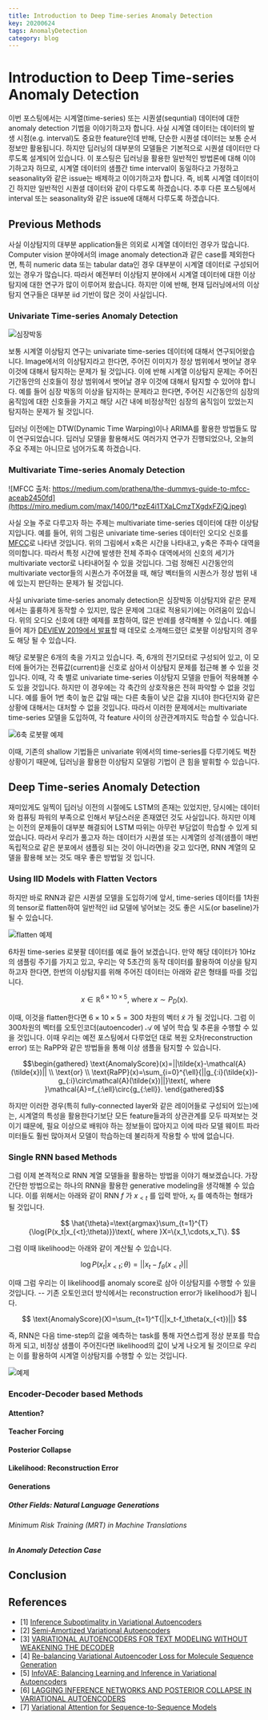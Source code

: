 ```yaml
---
title: Introduction to Deep Time-series Anomaly Detection
key: 20200624
tags: AnomalyDetection
category: blog
---
```


# Introduction to Deep Time-series Anomaly Detection

이번 포스팅에서는 시계열(time-series) 또는 시퀀셜(sequntial) 데이터에 대한 anomaly detection 기법을 이야기하고자 합니다. 사실 시계열 데이터는 데이터의 발생 시점(e.g. interval)도 중요한 feature인데 반해, 단순한 시퀀셜 데이터는 보통 순서 정보만 활용됩니다. 하지만 딥러닝의 대부분의 모델들은 기본적으로 시퀀셜 데이터만 다루도록 설계되어 있습니다. 이 포스팅은 딥러닝을 활용한 일반적인 방법론에 대해 이야기하고자 하므로, 시계열 데이터의 샘플간 time interval이 동일하다고 가정하고 seasonality와 같은 issue는 배제하고 이야기하고자 합니다. 즉, 비록 시계열 데이터이긴 하지만 일반적인 시퀀셜 데이터와 같이 다루도록 하겠습니다. 추후 다른 포스팅에서 interval 또는 seasonality와 같은 issue에 대해서 다루도록 하겠습니다.

## Previous Methods

사실 이상탐지의 대부분 application들은 의외로 시계열 데이터인 경우가 많습니다. Computer vision 분야에서의 image anomaly detection과 같은 case를 제외한다면, 특히 numeric data 또는 tabular data인 경우 대부분이 시계열 데이터로 구성되어 있는 경우가 많습니다. 따라서 예전부터 이상탐지 분야에서 시계열 데이터에 대한 이상탐지에 대한 연구가 많이 이루어져 왔습니다. 하지만 이에 반해, 현재 딥러닝에서의 이상탐지 연구들은 대부분 iid 기반이 많은 것이 사실입니다.

### Univariate Time-series Anomaly Detection

![심장박동](https://upload.wikimedia.org/wikipedia/commons/b/bd/12leadECG.jpg)

보통 시계열 이상탐지 연구는 univariate time-series 데이터에 대해서 연구되어왔습니다. Image에서의 이상탐지라고 한다면, 주어진 이미지가 정상 범위에서 벗어날 경우 이것에 대해서 탐지하는 문제가 될 것입니다. 이에 반해 시계열 이상탐지 문제는 주어진 기간동안의 신호들이 정상 범위에서 벗어날 경우 이것에 대해서 탐지할 수 있어야 합니다. 예를 들어 심장 박동의 이상을 탐지하는 문제라고 한다면, 주어진 시간동안의 심장의 움직임에 대한 신호들을 가지고 해당 시간 내에 비정상적인 심장의 움직임이 있었는지 탐지하는 문제가 될 것입니다.

딥러닝 이전에는 DTW(Dynamic Time Warping)이나 ARIMA를 활용한 방법들도 많이 연구되었습니다. 딥러닝 모델을 활용해서도 여러가지 연구가 진행되었으나, 오늘의 주요 주제는 아니므로 넘어가도록 하겠습니다.

### Multivariate Time-series Anomaly Detection

![MFCC 출처: https://medium.com/prathena/the-dummys-guide-to-mfcc-aceab2450fd](https://miro.medium.com/max/1400/1*pzE4i1TXaLCmzTXgdxFZjQ.jpeg)

사실 오늘 주로 다루고자 하는 주제는 multivariate time-series 데이터에 대한 이상탐지입니다. 예를 들어, 위의 그림은 univariate time-series 데이터인 오디오 신호를 [MFCC](https://en.wikipedia.org/wiki/Mel-frequency_cepstrum)로 나타낸 것입니다. 위의 그림에서 x축은 시간을 나타내고, y축은 주파수 대역을 의미합니다. 따라서 특정 시간에 발생한 전체 주파수 대역에서의 신호의 세기가 multivariate vector로 나타내어질 수 있을 것입니다. 그럼 정해진 시간동안의 multivariate vector들의 시퀀스가 주어졌을 때, 해당 벡터들의 시퀀스가 정상 범위 내에 있는지 판단하는 문제가 될 것입니다.

사실 univariate time-series anomaly detection은 심장박동 이상탐지와 같은 문제에서는 훌륭하게 동작할 수 있지만, 많은 문제에 그대로 적용되기에는 어려움이 있습니다. 위의 오디오 신호에 대한 예제를 포함하여, 많은 반례를 생각해볼 수 있습니다. 예를 들어 제가 [DEVIEW 2019에서 발표](https://deview.kr/2019/schedule/286)할 때 데모로 소개해드렸던 로봇팔 이상탐지의 경우도 해당 될 수 있습니다.

해당 로봇팔은 6개의 축을 가지고 있습니다. 즉, 6개의 전기모터로 구성되어 있고, 이 모터에 들어가는 전류값(current)을 신호로 삼아서 이상탐지 문제를 접근해 볼 수 있을 것입니다. 이때, 각 축 별로 univariate time-series 이상탐지 모델을 만들어 적용해볼 수도 있을 것입니다. 하지만 이 경우에는 각 축간의 상호작용은 전혀 파악할 수 없을 것입니다. 예를 들어 1번 축이 높은 값일 때는 다른 축들이 낮은 값을 지녀야 한다던지와 같은 상황에 대해서는 대처할 수 없을 것입니다. 따라서 이러한 문제에서는 multivariate time-series 모델을 도입하여, 각 feature 사이의 상관관계까지도 학습할 수 있습니다.

![6축 로봇팔 예제](no_image)

이때, 기존의 shallow 기법들은 univariate 위에서의 time-series를 다루기에도 벅찬 상황이기 때문에, 딥러닝을 활용한 이상탐지 모델링 기법이 큰 힘을 발휘할 수 있습니다.

## Deep Time-series Anomaly Detection

재미있게도 일찍이 딥러닝 이전의 시절에도 LSTM의 존재는 있었지만, 당시에는 데이터와 컴퓨팅 파워의 부족으로 인해서 부담스러운 존재였던 것도 사실입니다. 하지만 이제는 이전의 문제들이 대부분 해결되어 LSTM 따위는 아무런 부담없이 학습할 수 있게 되었습니다. 따라서 우리가 풀고자 하는 데이터가 시퀀셜 또는 시계열의 성격(샘플이 매번 독립적으로 같은 분포에서 샘플링 되는 것이 아니라면)을 갖고 있다면, RNN 계열의 모델을 활용해 보는 것도 매우 좋은 방법일 것 입니다.

### Using IID Models with Flatten Vectors

하지만 바로 RNN과 같은 시퀀셜 모델을 도입하기에 앞서, time-series 데이터를 1차원의 tensor로 flatten하여 일반적인 iid 모델에 넣어보는 것도 좋은 시도(or baseline)가 될 수 있습니다.

![flatten 예제](no_image)

6차원 time-series 로봇팔 데이터를 예로 들어 보겠습니다. 만약 해당 데이터가 10Hz의 샘플링 주기를 가지고 있고, 우리는 약 5초간의 동작 데이터를 활용하여 이상을 탐지하고자 한다면, 한번의 이상탐지를 위해 주어진 데이터는 아래와 같은 형태를 따를 것입니다.

$$
x\in\mathbb{R}^{6\times10\times5}\text{, where }x\sim{P_D(\text{x})}.
$$

이때, 이것을 flatten한다면 $6\times10\times5=300$ 차원의 벡터 $\tilde{x}$ 가 될 것입니다. 그럼 이 300차원의 벡터를 오토인코더(autoencoder) $\mathcal{A}$ 에 넣어 학습 및 추론을 수행할 수 있을 것입니다. 이때 우리는 예전 포스팅에서 다루었던 대로 복원 오차(reconstruction error) 또는 RaPP와 같은 방법들을 통해 이상 샘플을 탐지할 수 있습니다.

$$\begin{gathered}
\text{AnomalyScore}(x)=||\tilde{x}-\mathcal{A}(\tilde{x})|| \\
\text{or} \\
\text{RaPP}(x)=\sum_{i=0}^{\ell}{||g_{:i}(\tilde{x})-g_{:i}\circ\mathcal{A}(\tilde{x})||}\text{, where }\mathcal{A}=f_{:\ell}\circ{g_{:\ell}}.
\end{gathered}$$

하지만 이러한 경우(특히 fully-connected layer와 같은 레이어들로 구성되어 있는)에는, 시계열의 특성을 활용한다기보단 모든 feature들과의 상관관계를 모두 따져보는 것이기 떄문에, 필요 이상으로 배워야 하는 정보들이 많아지고 이에 따라 모델 웨이트 파라미터들도 훨씬 많아져서 모델이 학습하는데 불리하게 작용할 수 밖에 없습니다.

### Single RNN based Methods

그럼 이제 본격적으로 RNN 계열 모델들을 활용하는 방법을 이야기 해보겠습니다. 가장 간단한 방법으로는 하나의 RNN을 활용한 generative modeling을 생각해볼 수 있습니다. 이를 위해서는 아래와 같이 RNN $f$ 가 $x_{<t}$ 를 입력 받아, $x_t$ 를 예측하는 형태가 될 것입니다.

$$
\hat{\theta}=\text{argmax}\sum_{t=1}^{T}{\log{P(x_t|x_{<t};\theta)}}\text{, where }X=\{x_1,\cdots,x_T\}.
$$

그럼 이때 likelihood는 아래와 같이 계산될 수 있습니다.

$$
\log{P(x_t|x_{<t};\theta)}=||x_t-f_\theta(x_{<t})||
$$

이때 그럼 우리는 이 likelihood를 anomaly score로 삼아 이상탐지를 수행할 수 있을 것입니다. -- 기존 오토인코더 방식에서는 reconstruction error가 likelihood가 됩니다.

$$
\text{AnomalyScore}(X)=\sum_{t=1}^T{||x_t-f_\theta(x_{<t})||}
$$

즉, RNN은 다음 time-step의 값을 예측하는 task를 통해 자연스럽게 정상 분포를 학습하게 되고, 비정상 샘플이 주어진다면 likelihood의 값이 낮게 나오게 될 것이므로 우리는 이를 활용하여 시계열 이상탐지를 수행할 수 있는 것입니다.

![예제](no_image)

### Encoder-Decoder based Methods

#### Attention?

#### Teacher Forcing

#### Posterior Collapse

#### Likelihood: Reconstruction Error

#### Generations

##### Other Fields: Natural Language Generations

###### Minimum Risk Training (MRT) in Machine Translations

##### In Anomaly Detection Case

## Conclusion

## References

- [1] [Inference Suboptimality in Variational Autoencoders](https://arxiv.org/pdf/1801.03558.pdf)
- [2] [Semi-Amortized Variational Autoencoders](https://arxiv.org/pdf/1802.02550.pdf)
- [3] [VARIATIONAL AUTOENCODERS FOR TEXT MODELING WITHOUT WEAKENING THE DECODER](https://openreview.net/pdf?id=H1eZ6sRcFm)
- [4] [Re-balancing Variational Autoencoder Loss for Molecule Sequence Generation](https://arxiv.org/pdf/1910.00698.pdf)
- [5] [InfoVAE: Balancing Learning and Inference in Variational Autoencoders](https://arxiv.org/pdf/1706.02262.pdf)
- [6] [LAGGING INFERENCE NETWORKS AND POSTERIOR COLLAPSE IN VARIATIONAL AUTOENCODERS](https://openreview.net/pdf?id=rylDfnCqF7)
- [7] [Variational Attention for Sequence-to-Sequence Models](https://arxiv.org/pdf/1712.08207.pdf)
